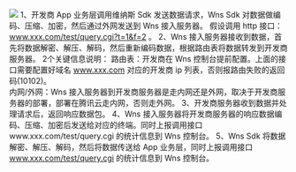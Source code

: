 ![](https://main.qcloudimg.com/raw/49971e6a0c34eae77a170416915ff735.png)
 1、开发商 App 业务层调用维纳斯 Sdk 发送数据请求，Wns Sdk 对数据做编码、压缩、加密，然后通过外网发送到 Wns 接入服务器。     假设调用 http 接口：www.xxx.com/test/query.cgi?t=1&f=2 。
 2、Wns 接入服务器接收到数据，首先将数据解密、解压、解码，然后重新编码数据，根据路由表将数据转发到开发商服务器。
 2个关键信息说明：
  路由表：开发商在 Wns 控制台提前配置。上面的接口需要配置好域名 www.xxx.com 对应的开发商 ip 列表，否则报路由失败的返回码(10102)。     
 内网/外网：Wns 接入服务器到开发商服务器是走内网还是外网，取决于开发商服务器的部署，部署在腾讯云走内网，否则走外网。
 3、开发商服务器收到数据并处理请求后，返回响应数据包。
 4、Wns 接入服务器将开发商服务器的响应数据编码、压缩、加密后发送给对应的终端。同时上报调用接口www.xxx.com/test/query.cgi 的统计信息到 Wns 控制台。
 5、Wns Sdk 将数据解密、解压、解码，然后将数据传送给 App 业务层，同时上报调用接口 www.xxx.com/test/query.cgi 的统计信息到 Wns 控制台。
